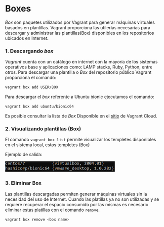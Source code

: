 # Boxes #

*Box* son paquetes utilizados por Vagrant para generar máquinas virtuales basados en plantillas. Vagrant proporciona las utilerías necesarias para descargar y administrar las plantillas(Box) disponibles en los repositorios ubicados en Internet.



### 1. Descargando *box*

*Vagrant* cuenta con un catálogo en internet con la mayoría de los sistemas operativos base y aplicaciones como: LAMP stacks, Ruby, Python, entre otros. Para descargar una plantilla o *Box* del repositorio público Vagrant proporciona el comando:

```bash
vagrant box add USER/BOX
```


Para descargar el *box* referente a Ubuntu bionic ejecutamos el comando:

```bash
vagrant box add ubuntu/bionic64
```
Es posible consultar la lista de *Box* Disponible en el [sitio](https://app.vagrantup.com/boxes/search) de Vagrant Cloud.

### 2. Visualizando plantillas (Box)

El comando `vagrant box list` permite visualizar los templetes disponibles en el sistema local, estos templetes (Box) 

Ejemplo de salida: 

![box_list.png](miscellaneous/box_list.png)

### 3. Eliminar Box

Las plantillas descargadas permiten generar máquinas virtuales sin la necesidad del uso de Internet. Cuando las platillas ya no son utilizadas y se requiere recuperar el espacio consumido por las mismas es necesario eliminar estas platillas con el comando `remove`.
```bash
vagrant box remove <box name>
```